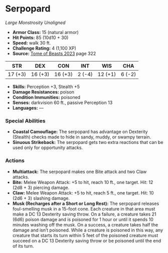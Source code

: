 # Serpopard

*Large* *Monstrosity* *Unaligned*

- **Armor Class:** 15 (natural armor)
- **Hit Points:** 85 (10d10 + 30)
- **Speed:** walk 30 ft.
- **Challenge Rating:** 4 (1,100 XP)
- **Source:** [Tome of Beasts 2023](https://koboldpress.com/kpstore/product/tome-of-beasts-1-2023-edition/) page 322

| STR | DEX | CON | INT | WIS | CHA |
| --- | --- | --- | --- | --- | --- |
| 17 (+3) | 16 (+3) | 16 (+3) | 2 (-4) | 12 (+1) | 6 (-2) |

- **Skills:** Perception +3, Stealth +5
- **Damage Resistances:** poison
- **Condition Immunities:** poisoned
- **Senses:** darkvision 60 ft., passive Perception 13
- **Languages:** —
### Special Abilities
- **Coastal Camouflage:** The serpopard has advantage on Dexterity (Stealth) checks made to hide in sandy, muddy, or swampy terrain.
- **Sinuous Strikeback:** The serpopard gets two extra reactions that can be used only for opportunity attacks.
### Actions
- **Multiattack:** The serpopard makes one Bite attack and two Claw attacks.
- **Bite:** Melee Weapon Attack: +5 to hit, reach 10 ft., one target. Hit: 12 (2d8 + 3) piercing damage.
- **Claw:** Melee Weapon Attack: +5 to hit, reach 5 ft., one target. Hit: 10 (2d6 + 3) slashing damage.
- **Musk (Recharges after a Short or Long Rest):** The serpopard releases foul-smelling musk in a 15-foot cone. Each creature in that area must make a DC 13 Dexterity saving throw. On a failure, a creature takes 21 (6d6) poison damage and is poisoned for 1 hour or until it spends 10 minutes washing off the musk. On a success, a creature takes half the damage and isn’t poisoned. While a creature is poisoned in this way, any creature that starts its turn within 5 feet of the poisoned creature must succeed on a DC 13 Dexterity saving throw or be poisoned until the end of its turn.
